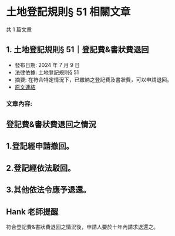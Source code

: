 # 土地登記規則§ 51 相關文章

共 1 篇文章

## 1. 土地登記規則§ 51｜登記費&書狀費退回

- 發布日期: 2024 年 7 月 9 日
- 法律依據: 土地登記規則§ 51
- 摘要: 在符合特定情況下，已繳納之登記費及書狀費，可以申請退回。
- [原文連結](https://www.jasper-realestate.com/%e5%9c%9f%e5%9c%b0%e7%99%bb%e8%a8%98%e8%a6%8f%e5%89%87-51_%e7%99%bb%e8%a8%98_%e8%b2%bbamp%e6%9b%b8%e7%8b%80%e8%b2%bb%e9%80%80%e5%9b%9e/)

### 文章內容:

## 登記費&書狀費退回之情況

## 1.登記經申請撤回。

## 2.登記經依法駁回。

## 3.其他依法令應予退還。

## Hank 老師提醒

符合登記費&書狀費退回之情況後，申請人要於十年內請求退還之。